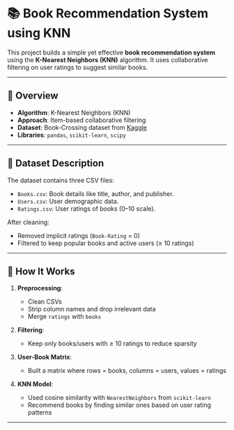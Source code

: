 # 📚 Book Recommendation System using KNN

This project builds a simple yet effective **book recommendation system** using the **K-Nearest Neighbors (KNN)** algorithm. It uses collaborative filtering on user ratings to suggest similar books.

---

## 📌 Overview

- **Algorithm**: K-Nearest Neighbors (KNN)
- **Approach**: Item-based collaborative filtering
- **Dataset**: Book-Crossing dataset from [Kaggle](https://www.kaggle.com/datasets/arashnic/book-recommendation-dataset)
- **Libraries**: `pandas`, `scikit-learn`, `scipy`

---

## 📁 Dataset Description

The dataset contains three CSV files:

- `Books.csv`: Book details like title, author, and publisher.
- `Users.csv`: User demographic data.
- `Ratings.csv`: User ratings of books (0–10 scale).

After cleaning:
- Removed implicit ratings (`Book-Rating` = 0)
- Filtered to keep popular books and active users (≥ 10 ratings)

---

## 🧠 How It Works

1. **Preprocessing**:
   - Clean CSVs
   - Strip column names and drop irrelevant data
   - Merge `ratings` with `books`

2. **Filtering**:
   - Keep only books/users with ≥ 10 ratings to reduce sparsity

3. **User-Book Matrix**:
   - Built a matrix where rows = books, columns = users, values = ratings

4. **KNN Model**:
   - Used cosine similarity with `NearestNeighbors` from `scikit-learn`
   - Recommend books by finding similar ones based on user rating patterns

---

